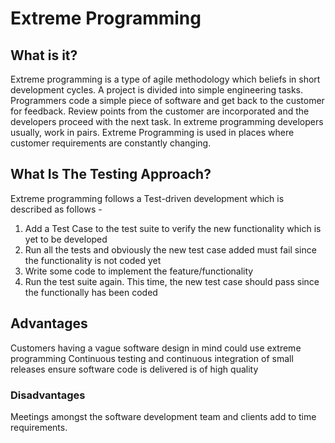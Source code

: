 # Extreme Programming

## What is it? 
Extreme programming is a type of agile methodology which beliefs in short development cycles. A project is divided into simple engineering tasks. Programmers code a simple piece of software and get back to the customer for feedback. Review points from the customer are incorporated and the developers proceed with the next task. 
In extreme programming developers usually, work in pairs. 
Extreme Programming is used in places where customer requirements are constantly changing. 

## What Is The Testing Approach? 
Extreme programming follows a Test-driven development which is described as follows - 
1. Add a Test Case to the test suite  to verify the new functionality which is yet to be developed 
2. Run all the tests and obviously the new test case added must fail since the functionality is not coded yet 
3. Write some code to implement the feature/functionality 
4. Run the test suite again. This time, the new test case should pass since the functionally has been coded 

## Advantages 
Customers having a  vague software design in mind could use extreme programming 
Continuous testing and continuous integration of small releases ensure software code is delivered is of high quality 

### Disadvantages 
Meetings amongst the software development team and clients add to time requirements. 